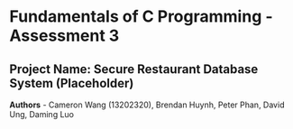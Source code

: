 # Fundamentals of C Programming - Assessment 3
## Project Name: Secure Restaurant Database System (Placeholder)
**Authors** - Cameron Wang (13202320), Brendan Huynh, Peter Phan,
David Ung, Daming Luo
